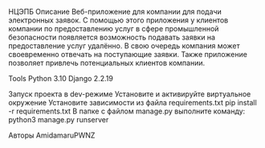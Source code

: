 НЦЭПБ
Описание
Веб-приложение для компании для подачи электронных заявок. 
С помощью этого приложения у клиентов компании по предоставлению услуг в сфере промышленной безопасности появляется возможность подавать заявки на предоставление услуг удалённо. 
В свою очередь компания может своевременно отвечать на поступающие заявки. 
Также приложение позволяет привлечь потенциальных клиентов компании. 

Tools
Python 3.10 Django 2.2.19

Запуск проекта в dev-режиме
Установите и активируйте виртуальное окружение
Установите зависимости из файла requirements.txt
pip install -r requirements.txt
В папке с файлом manage.py выполните команду:
python3 manage.py runserver

Авторы
AmidamaruPWNZ
